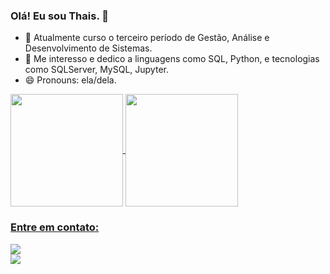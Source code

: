 
### Olá! Eu sou Thais. 👋



- 🌱 Atualmente curso o terceiro período de Gestão, Análise e Desenvolvimento de Sistemas.
- 🌱 Me interesso e dedico a linguagens como SQL, Python, e tecnologias como SQLServer, MySQL, Jupyter.
- 😄 Pronouns: ela/dela.

<div>
  <a href="https://github.com/thaismaiarasousa">
  <img height="180em"   align="center" src="https://github-readme-stats.vercel.app/api?username=thaismaiarasousa&show_icons=true&theme=react&include_all_commits=true&count_private=true"/>
  <img height="180em"  align="center" src="https://github-readme-stats.vercel.app/api/top-langs/?username=thaismaiarasousa&layout=compact&langs_count=7&theme=react" />

### Entre em contato:

<div>
  <a href="https://www.linkedin.com/in/sousathais/" target="_blank"><img src="https://img.shields.io/badge/-LinkedIn-%230077B5?style=for-the-badge&logo=linkedin&logoColor=white" target="_blank"></a>
</div>

<div>
  <a href="https://ultramsg.com/m/3KSAxDT" target="_blank"><img src="https://img.shields.io/badge/WhatsApp-25D366?style=for-the-badge&logo=whatsapp&logoColor=white" target="_blank"></a>
</div>




